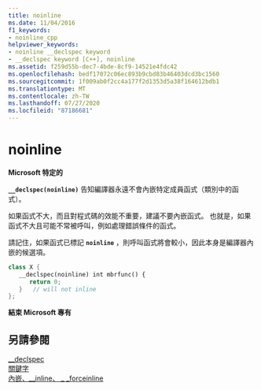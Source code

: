 ```yaml
---
title: noinline
ms.date: 11/04/2016
f1_keywords:
- noinline_cpp
helpviewer_keywords:
- noinline __declspec keyword
- __declspec keyword [C++], noinline
ms.assetid: f259d55b-dec7-4bde-8cf9-14521e4fdc42
ms.openlocfilehash: bedf17072c06ec893b9cbd83b46403dcd3bc1560
ms.sourcegitcommit: 1f009ab0f2cc4a177f2d1353d5a38f164612bdb1
ms.translationtype: MT
ms.contentlocale: zh-TW
ms.lasthandoff: 07/27/2020
ms.locfileid: "87186681"
---
```

# <a name="noinline"></a>noinline

**Microsoft 特定的**

**`__declspec(noinline)`** 告知編譯器永遠不會內嵌特定成員函式（類別中的函式）。

如果函式不大，而且對程式碼的效能不重要，建議不要內嵌函式。 也就是，如果函式不大且可能不常被呼叫，例如處理錯誤條件的函式。

請記住，如果函式已標記 **`noinline`** ，則呼叫函式將會較小，因此本身是編譯器內嵌的候選項。

```cpp
class X {
   __declspec(noinline) int mbrfunc() {
      return 0;
   }   // will not inline
};
```

**結束 Microsoft 專有**

## <a name="see-also"></a>另請參閱

[__declspec](../cpp/declspec.md)<br/>
[關鍵字](../cpp/keywords-cpp.md)<br/>
[內嵌、__inline、 \_ _forceinline](inline-functions-cpp.md)
